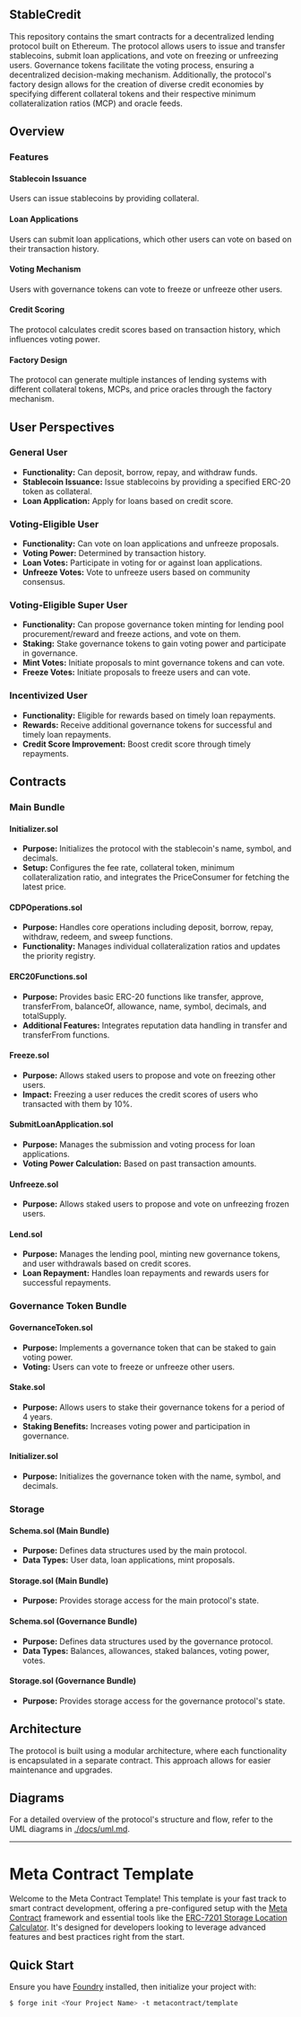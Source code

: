## StableCredit

This repository contains the smart contracts for a decentralized lending protocol built on Ethereum. The protocol allows users to issue and transfer stablecoins, submit loan applications, and vote on freezing or unfreezing users. Governance tokens facilitate the voting process, ensuring a decentralized decision-making mechanism. Additionally, the protocol's factory design allows for the creation of diverse credit economies by specifying different collateral tokens and their respective minimum collateralization ratios (MCP) and oracle feeds.

## Overview

### Features

#### Stablecoin Issuance
Users can issue stablecoins by providing collateral.

#### Loan Applications
Users can submit loan applications, which other users can vote on based on their transaction history.

#### Voting Mechanism
Users with governance tokens can vote to freeze or unfreeze other users.

#### Credit Scoring
The protocol calculates credit scores based on transaction history, which influences voting power.

#### Factory Design
The protocol can generate multiple instances of lending systems with different collateral tokens, MCPs, and price oracles through the factory mechanism.

## User Perspectives

### General User
- **Functionality:** Can deposit, borrow, repay, and withdraw funds.
- **Stablecoin Issuance:** Issue stablecoins by providing a specified ERC-20 token as collateral.
- **Loan Application:** Apply for loans based on credit score.

### Voting-Eligible User
- **Functionality:** Can vote on loan applications and unfreeze proposals.
- **Voting Power:** Determined by transaction history.
- **Loan Votes:** Participate in voting for or against loan applications.
- **Unfreeze Votes:** Vote to unfreeze users based on community consensus.

### Voting-Eligible Super User
- **Functionality:** Can propose governance token minting for lending pool procurement/reward and freeze actions, and vote on them.
- **Staking:** Stake governance tokens to gain voting power and participate in governance.
- **Mint Votes:** Initiate proposals to mint governance tokens and can vote.
- **Freeze Votes:** Initiate proposals to freeze users and can vote.

### Incentivized User
- **Functionality:** Eligible for rewards based on timely loan repayments.
- **Rewards:** Receive additional governance tokens for successful and timely loan repayments.
- **Credit Score Improvement:** Boost credit score through timely repayments.

## Contracts

### Main Bundle

#### Initializer.sol
- **Purpose:** Initializes the protocol with the stablecoin's name, symbol, and decimals.
- **Setup:** Configures the fee rate, collateral token, minimum collateralization ratio, and integrates the PriceConsumer for fetching the latest price.

#### CDPOperations.sol
- **Purpose:** Handles core operations including deposit, borrow, repay, withdraw, redeem, and sweep functions.
- **Functionality:** Manages individual collateralization ratios and updates the priority registry.

#### ERC20Functions.sol
- **Purpose:** Provides basic ERC-20 functions like transfer, approve, transferFrom, balanceOf, allowance, name, symbol, decimals, and totalSupply.
- **Additional Features:** Integrates reputation data handling in transfer and transferFrom functions.

#### Freeze.sol
- **Purpose:** Allows staked users to propose and vote on freezing other users.
- **Impact:** Freezing a user reduces the credit scores of users who transacted with them by 10%.

#### SubmitLoanApplication.sol
- **Purpose:** Manages the submission and voting process for loan applications.
- **Voting Power Calculation:** Based on past transaction amounts.

#### Unfreeze.sol
- **Purpose:** Allows staked users to propose and vote on unfreezing frozen users.

#### Lend.sol
- **Purpose:** Manages the lending pool, minting new governance tokens, and user withdrawals based on credit scores.
- **Loan Repayment:** Handles loan repayments and rewards users for successful repayments.

### Governance Token Bundle

#### GovernanceToken.sol
- **Purpose:** Implements a governance token that can be staked to gain voting power.
- **Voting:** Users can vote to freeze or unfreeze other users.

#### Stake.sol
- **Purpose:** Allows users to stake their governance tokens for a period of 4 years.
- **Staking Benefits:** Increases voting power and participation in governance.

#### Initializer.sol
- **Purpose:** Initializes the governance token with the name, symbol, and decimals.

### Storage

#### Schema.sol (Main Bundle)
- **Purpose:** Defines data structures used by the main protocol.
- **Data Types:** User data, loan applications, mint proposals.

#### Storage.sol (Main Bundle)
- **Purpose:** Provides storage access for the main protocol's state.

#### Schema.sol (Governance Bundle)
- **Purpose:** Defines data structures used by the governance protocol.
- **Data Types:** Balances, allowances, staked balances, voting power, votes.

#### Storage.sol (Governance Bundle)
- **Purpose:** Provides storage access for the governance protocol's state.

## Architecture
The protocol is built using a modular architecture, where each functionality is encapsulated in a separate contract. This approach allows for easier maintenance and upgrades.

## Diagrams
For a detailed overview of the protocol's structure and flow, refer to the UML diagrams in [./docs/uml.md](./docs/uml.md).

---

# Meta Contract Template

Welcome to the Meta Contract Template! This template is your fast track to smart contract development, offering a pre-configured setup with the [Meta Contract](https://github.com/metacontract/mc) framework and essential tools like the [ERC-7201 Storage Location Calculator](https://github.com/metacontract/erc7201). It's designed for developers looking to leverage advanced features and best practices right from the start.

## Quick Start
Ensure you have [Foundry](https://github.com/foundry-rs/foundry) installed, then initialize your project with:
```sh
$ forge init <Your Project Name> -t metacontract/template
```